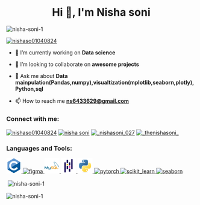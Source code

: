<h1 align="center">Hi 👋, I'm Nisha soni</h1>
<p align="left"> <img src="https://komarev.com/ghpvc/?username=nisha-soni-1&label=Profile%20views&color=0e75b6&style=flat" alt="nisha-soni-1" /> </p>


<p align="left"> <a href="https://twitter.com/nishaso01040824" target="blank"><img src="https://img.shields.io/twitter/follow/nishaso01040824?logo=twitter&style=for-the-badge" alt="nishaso01040824" /></a> </p>

- 🔭 I’m currently working on **Data science**

- 👯 I’m looking to collaborate on **awesome projects**

- 💬 Ask me about **Data mainpulation(Pandas,numpy),visualtization(mplotlib,seaborn,plotly),Python,sql**

- 📫 How to reach me **ns6433629@gmail.com**

<h3 align="left">Connect with me:</h3>
<p align="left">
<a href="https://twitter.com/nishaso01040824" target="blank"><img align="center" src="https://raw.githubusercontent.com/rahuldkjain/github-profile-readme-generator/master/src/images/icons/Social/twitter.svg" alt="nishaso01040824" height="30" width="40" /></a>
<a href="https://linkedin.com/in/nisha soni" target="blank"><img align="center" src="https://raw.githubusercontent.com/rahuldkjain/github-profile-readme-generator/master/src/images/icons/Social/linked-in-alt.svg" alt="nisha soni" height="30" width="40" /></a>
<a href="https://kaggle.com/_nishasoni_027" target="blank"><img align="center" src="https://raw.githubusercontent.com/rahuldkjain/github-profile-readme-generator/master/src/images/icons/Social/kaggle.svg" alt="_nishasoni_027" height="30" width="40" /></a>
<a href="https://instagram.com/_thenishasoni_" target="blank"><img align="center" src="https://raw.githubusercontent.com/rahuldkjain/github-profile-readme-generator/master/src/images/icons/Social/instagram.svg" alt="_thenishasoni_" height="30" width="40" /></a>
</p>

<h3 align="left">Languages and Tools:</h3>
<p align="left"> <a href="https://www.cprogramming.com/" target="_blank" rel="noreferrer"> <img src="https://raw.githubusercontent.com/devicons/devicon/master/icons/c/c-original.svg" alt="c" width="40" height="40"/> </a> <a href="https://www.figma.com/" target="_blank" rel="noreferrer"> <img src="https://www.vectorlogo.zone/logos/figma/figma-icon.svg" alt="figma" width="40" height="40"/> </a> <a href="https://www.mysql.com/" target="_blank" rel="noreferrer"> <img src="https://raw.githubusercontent.com/devicons/devicon/master/icons/mysql/mysql-original-wordmark.svg" alt="mysql" width="40" height="40"/> </a> <a href="https://pandas.pydata.org/" target="_blank" rel="noreferrer"> <img src="https://raw.githubusercontent.com/devicons/devicon/2ae2a900d2f041da66e950e4d48052658d850630/icons/pandas/pandas-original.svg" alt="pandas" width="40" height="40"/> </a> <a href="https://www.python.org" target="_blank" rel="noreferrer"> <img src="https://raw.githubusercontent.com/devicons/devicon/master/icons/python/python-original.svg" alt="python" width="40" height="40"/> </a> <a href="https://pytorch.org/" target="_blank" rel="noreferrer"> <img src="https://www.vectorlogo.zone/logos/pytorch/pytorch-icon.svg" alt="pytorch" width="40" height="40"/> </a> <a href="https://scikit-learn.org/" target="_blank" rel="noreferrer"> <img src="https://upload.wikimedia.org/wikipedia/commons/0/05/Scikit_learn_logo_small.svg" alt="scikit_learn" width="40" height="40"/> </a> <a href="https://seaborn.pydata.org/" target="_blank" rel="noreferrer"> <img src="https://seaborn.pydata.org/_images/logo-mark-lightbg.svg" alt="seaborn" width="40" height="40"/> </a> </p>

<p>&nbsp;<img align="center" src="https://github-readme-stats.vercel.app/api?username=nisha-soni-1&show_icons=true&locale=en" alt="nisha-soni-1" /></p>

<p><img align="center" src="https://github-readme-streak-stats.herokuapp.com/?user=nisha-soni-1&" alt="nisha-soni-1" /></p>
